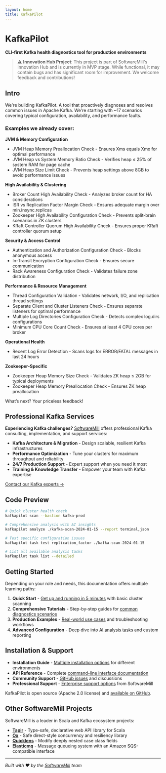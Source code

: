 ```yaml
---
layout: home
title: KafkaPilot
---
```


# KafkaPilot

**CLI-first Kafka health diagnostics tool for production environments**

> ⚠️ **Innovation Hub Project**: This project is part of SoftwareMill's Innovation Hub and is currently in MVP stage. While functional, it may contain bugs and has significant room for improvement. We welcome feedback and contributions!

## Intro

We're building KafkaPilot. A tool that proactively diagnoses and resolves common issues in Apache Kafka. We're starting with ~17 scenarios covering typical configuration, availability, and performance faults.

### Examples we already cover:

**JVM & Memory Configuration**

- JVM Heap Memory Preallocation Check \- Ensures Xms equals Xmx for optimal performance  
- JVM Heap vs System Memory Ratio Check \- Verifies heap ≤ 25% of system RAM for page cache  
- JVM Heap Size Limit Check \- Prevents heap settings above 8GB to avoid performance issues

**High Availability & Clustering**

- Broker Count High Availability Check \- Analyzes broker count for HA considerations  
- ISR vs Replication Factor Margin Check \- Ensures adequate margin over min.insync.replicas  
- Zookeeper High Availability Configuration Check \- Prevents split-brain scenarios in ZK clusters  
- KRaft Controller Quorum High Availability Check \- Ensures proper KRaft controller quorum setup

**Security & Access Control**

- Authentication and Authorization Configuration Check \- Blocks anonymous access  
- In-Transit Encryption Configuration Check \- Ensures secure communication  
- Rack Awareness Configuration Check \- Validates failure zone distribution

**Performance & Resource Management**

- Thread Configuration Validation \- Validates network, I/O, and replication thread settings  
- Separate Client and Cluster Listeners Check \- Ensures separate listeners for optimal performance  
- Multiple Log Directories Configuration Check \- Detects complex log.dirs configurations  
- Minimum CPU Core Count Check \- Ensures at least 4 CPU cores per broker

**Operational Health**

- Recent Log Error Detection \- Scans logs for ERROR/FATAL messages in last 24 hours

**Zookeeper-Specific**

- Zookeeper Heap Memory Size Check \- Validates ZK heap ≤ 2GB for typical deployments  
- Zookeeper Heap Memory Preallocation Check \- Ensures ZK heap preallocation

What’s next? Your priceless feedback\!

## Professional Kafka Services

**Experiencing Kafka challenges?** [SoftwareMill](https://softwaremill.com) offers professional Kafka consulting, implementation, and support services:

- **Kafka Architecture & Migration** - Design scalable, resilient Kafka infrastructures
- **Performance Optimization** - Tune your clusters for maximum throughput and reliability  
- **24/7 Production Support** - Expert support when you need it most
- **Training & Knowledge Transfer** - Empower your team with Kafka expertise

[Contact our Kafka experts →](https://softwaremill.com/services/apache-kafka-services/)

## Code Preview

```bash
# Quick cluster health check
kafkapilot scan --bastion kafka-prod

# Comprehensive analysis with AI insights
kafkapilot analyze ./kafka-scan-2024-01-15 --report terminal,json

# Test specific configuration issues
kafkapilot task test replication_factor ./kafka-scan-2024-01-15

# List all available analysis tasks
kafkapilot task list --detailed
```

## Getting Started

Depending on your role and needs, this documentation offers multiple learning paths:

1. **Quick Start** - [Get up and running in 5 minutes](/quickstart) with basic cluster scanning
2. **Comprehensive Tutorials** - Step-by-step guides for [common diagnostics scenarios](tutorials.html)
3. **Production Examples** - [Real-world use cases](examples.html) and troubleshooting workflows
4. **Advanced Configuration** - Deep dive into [AI analysis tasks](api.html) and custom reporting

## Installation & Support

- **Installation Guide** - [Multiple installation options](installation.html) for different environments
- **API Reference** - Complete [command-line interface documentation](api.html)
- **Community Support** - [GitHub issues](https://github.com/softwaremill/kafkapilot/issues) and discussions
- **Professional Support** - [Enterprise support options](support.html) from SoftwareMill

KafkaPilot is open source (Apache 2.0 license) and [available on GitHub](https://github.com/softwaremill/kafkapilot).

## Other SoftwareMill Projects

SoftwareMill is a leader in Scala and Kafka ecosystem projects:

- **[Tapir](https://github.com/softwaremill/tapir)** - Type-safe, declarative web API library for Scala
- **[Ox](https://github.com/softwaremill/ox)** - Safe direct-style concurrency and resiliency library
- **[Quicklens](https://github.com/softwaremill/quicklens)** - Modify deeply nested case class fields
- **[Elasticmq](https://github.com/softwaremill/elasticmq)** - Message queueing system with an Amazon SQS-compatible interface

---

*Built with ❤️ by the [SoftwareMill](https://softwaremill.com) team*